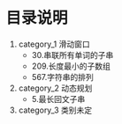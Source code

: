 # 目录说明

1. category_1 滑动窗口
    - 30.串联所有单词的子串
    - 209.长度最小的子数组
    - 567.字符串的排列
2. category_2 动态规划
    - 5.最长回文子串
3. category_3 类别未定
